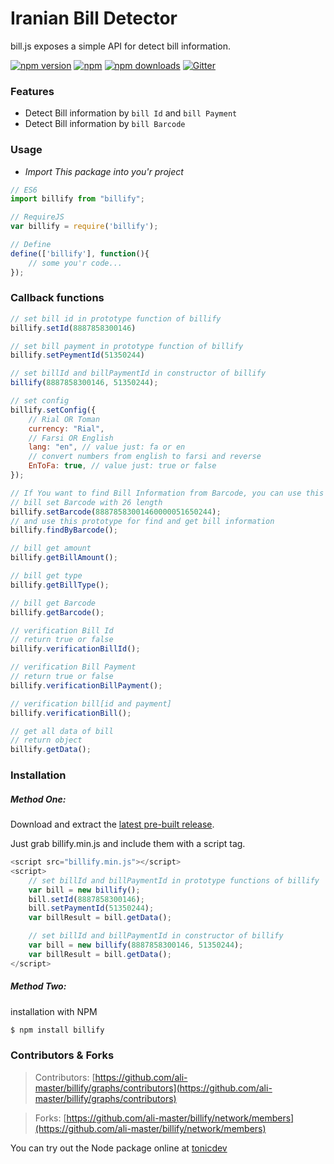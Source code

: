# Iranian Bill Detector
bill.js exposes a simple API for detect bill information.

[![npm version](https://img.shields.io/npm/v/npm.svg?style=flat-square)](https://www.npmjs.com/package/billify)
[![npm](https://img.shields.io/npm/l/express.svg?style=flat-square)](https://www.npmjs.com/package/billify)
[![npm downloads](https://img.shields.io/npm/dt/express.svg?style=flat-square)](https://www.npmjs.com/package/billify)
[![Gitter](https://img.shields.io/gitter/room/nwjs/nw.js.svg?style=flat-square)](https://gitter.im/billify/Lobby?utm_source=share-link&utm_medium=link&utm_campaign=share-link)

### Features
- Detect Bill information by `bill Id` and `bill Payment`
- Detect Bill information by `bill Barcode`

### Usage
- *Import This package into you'r project*
```javascript
// ES6
import billify from "billify";

// RequireJS
var billify = require('billify');

// Define
define(['billify'], function(){
    // some you'r code...
});
```

### Callback functions
```javascript
// set bill id in prototype function of billify
billify.setId(8887858300146)

// set bill payment in prototype function of billify
billify.setPeymentId(51350244)

// set billId and billPaymentId in constructor of billify
billify(8887858300146, 51350244);

// set config
billify.setConfig({
    // Rial OR Toman
    currency: "Rial",
    // Farsi OR English
    lang: "en", // value just: fa or en
    // convert numbers from english to farsi and reverse
    EnToFa: true, // value just: true or false
});

// If You want to find Bill Information from Barcode, you can use this fuature
// bill set Barcode with 26 length
billify.setBarcode(88878583001460000051650244);
// and use this prototype for find and get bill information
billify.findByBarcode();

// bill get amount
billify.getBillAmount();

// bill get type
billify.getBillType();

// bill get Barcode
billify.getBarcode();

// verification Bill Id
// return true or false
billify.verificationBillId();

// verification Bill Payment
// return true or false
billify.verificationBillPayment();

// verification bill[id and payment]
billify.verificationBill();

// get all data of bill
// return object
billify.getData();
```

### Installation
##### Method One:
Download and extract the [latest pre-built release](https://github.com/ali-master/billify/releases).

Just grab billify.min.js and include them with a script tag.
```javascript
<script src="billify.min.js"></script>
<script>
    // set billId and billPaymentId in prototype functions of billify
    var bill = new billify();
    bill.setId(8887858300146);
    bill.setPaymentId(51350244);
    var billResult = bill.getData();

    // set billId and billPaymentId in constructor of billify
    var bill = new billify(8887858300146, 51350244);
    var billResult = bill.getData();
</script>
```

##### Method Two:
installation with NPM
```sh
$ npm install billify
```

### Contributors & Forks
> Contributors: [https://github.com/ali-master/billify/graphs/contributors](https://github.com/ali-master/billify/graphs/contributors)

> Forks: [https://github.com/ali-master/billify/network/members](https://github.com/ali-master/billify/network/members)

You can try out the Node package online at [tonicdev](https://runkit.com/alimaster/billify)
